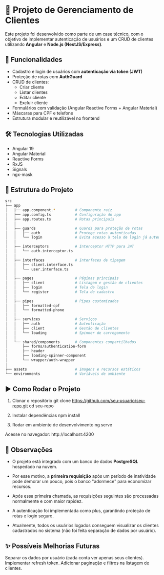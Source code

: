 # 📌 Projeto de Gerenciamento de Clientes

Este projeto foi desenvolvido como parte de um case técnico, com o objetivo de implementar autenticação de usuários e um CRUD de clientes utilizando **Angular** e **Node.js (NestJS/Express)**.

## 🚀 Funcionalidades

- Cadastro e login de usuários com **autenticação via token (JWT)**  
- Proteção de rotas com **AuthGuard**  
- CRUD de clientes:
  - Criar cliente
  - Listar clientes
  - Editar cliente
  - Excluir cliente  
- Formulários com validação (Angular Reactive Forms + Angular Material)  
- Máscaras para CPF e telefone  
- Estrutura modular e reutilizável no frontend  

## 🛠️ Tecnologias Utilizadas

- Angular 19
- Angular Material
- Reactive Forms
- RxJS
- Signals
- ngx-mask

## 📂 Estrutura do Projeto

```bash
src
├── app
│   ├── app.component.*         # Componente raiz
│   ├── app.config.ts           # Configuração do app
│   ├── app.routes.ts           # Rotas principais
│   │
│   ├── guards                  # Guards para proteção de rotas
│   │   ├── auth                # Protege rotas autenticadas
│   │   └── login               # Evita acesso à tela de login já autenticado
│   │
│   ├── interceptors            # Interceptor HTTP para JWT
│   │   └── auth.interceptor.ts
│   │
│   ├── interfaces              # Interfaces de tipagem
│   │   ├── client.interface.ts
│   │   └── user.interface.ts
│   │
│   ├── pages                   # Páginas principais
│   │   ├── client              # Listagem e gestão de clientes
│   │   ├── login               # Tela de login
│   │   └── register            # Tela de cadastro
│   │
│   ├── pipes                   # Pipes customizados
│   │   ├── formatted-cpf
│   │   └── formatted-phone
│   │
│   ├── services                # Serviços
│   │   ├── auth                # Autenticação
│   │   ├── client              # Gestão de clientes
│   │   └── loading             # Spinner de carregamento
│   │
│   └── shared/components       # Componentes compartilhados
│       ├── forms/authentication-form
│       ├── header
│       ├── loading-spinner-component
│       └── wrapper/auth-wrapper
│
├── assets                      # Imagens e recursos estáticos
└── environments                # Variáveis de ambiente
```

## ▶️ Como Rodar o Projeto
1. Clonar o repositório
git clone https://github.com/seu-usuario/seu-repo.git
cd seu-repo

2. Instalar dependências
npm install

3. Rodar em ambiente de desenvolvimento
ng serve

Acesse no navegador: http://localhost:4200

## 📌 Observações

- O projeto está integrado com um banco de dados **PostgreSQL** hospedado na nuvem.  
- Por esse motivo, a **primeira requisição** após um período de inatividade pode demorar um pouco, pois o banco "adormece" para economizar recursos.  
- Após essa primeira chamada, as requisições seguintes são processadas normalmente e com maior rapidez.

- A autenticação foi implementada como plus, garantindo proteção de rotas e login seguro.
- Atualmente, todos os usuários logados conseguem visualizar os clientes cadastrados no sistema (não foi feita separação de dados por usuário).

## ✨ Possíveis Melhorias Futuras

Separar os dados por usuário (cada conta ver apenas seus clientes).
Implementar refresh token.
Adicionar paginação e filtros na listagem de clientes.
